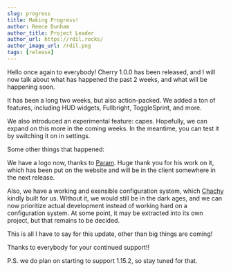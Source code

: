 ```yaml
---
slug: progress
title: Making Progress!
author: Reece Dunham
author_title: Project Leader
author_url: https://rdil.rocks/
author_image_url: /rdil.png
tags: [release]
---
```


Hello once again to everybody! Cherry 1.0.0 has been released, and I will now talk about what has happened the past 2 weeks, and what will be happening soon.

<!--truncate-->

It has been a long two weeks, but also action-packed.
We added a ton of features, including HUD widgets, Fullbright, ToggleSprint, and more.

We also introduced an experimental feature: capes. Hopefully, we can expand on this more in the coming weeks.
In the meantime, you can test it by switching it on in settings.

Some other things that happened:

We have a logo now, thanks to [Param](https://param.me).
Huge thank you for his work on it, which has been put on the website and will be in the client somewhere in the next release.

Also, we have a working and exensible configuration system, which [Chachy](https://chachy.co.uk) kindly built for us.
Without it, we would still be in the dark ages, and we can now prioritize actual development instead of working hard on a configuration system.
At some point, it may be extracted into its own project, but that remains to be decided.

This is all I have to say for this update, other than big things are coming!

Thanks to everybody for your continued support!!

P.S. we do plan on starting to support 1.15.2, so stay tuned for that.
